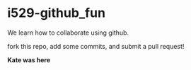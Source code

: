 # i529-github_fun

We learn how to collaborate using github.

fork this repo, add some commits, and submit a pull request!

**Kate was here**
